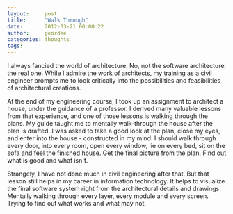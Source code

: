 ```yaml
---
layout:     post
title:      "Walk Through"
date:       2012-03-21 00:00:22
author:     geordee
categories: thoughts
tags:
---
```


I always fancied the world of architecture. No, not the software architecture, the real one. While I admire the work of architects, my training as a civil engineer prompts me to look critically into the possibilities and feasibilities of architectural creations.

At the end of my engineering course, I took up an assignment to architect a house, under the guidance of a professor. I derived many valuable lessons from that experience, and one of those lessons is walking through the plans. My guide taught me to mentally walk-through the house after the plan is drafted. I was asked to take a good look at the plan, close my eyes, and enter into the house - constructed in my mind. I should walk through every door, into every room, open every window, lie on every bed, sit on the sofa and feel the finished house. Get the final picture from the plan. Find out what is good and what isn't.

Strangely, I have not done much in civil engineering after that. But that lesson still helps in my career in information technology. It helps to visualize the final software system right from the architectural details and drawings. Mentally walking through every layer, every module and every screen. Trying to find out what works and what may not.
